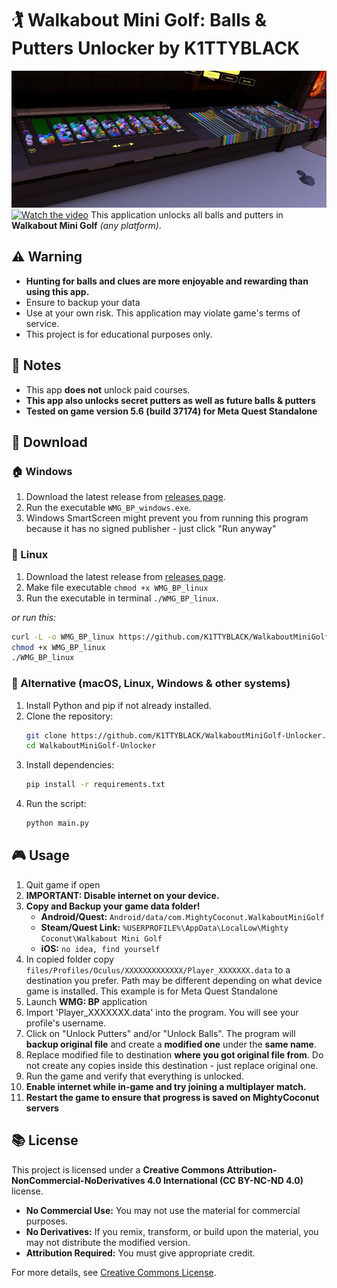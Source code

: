# 🏌️ Walkabout Mini Golf: Balls & Putters Unlocker by K1TTYBLACK

![Preview Image](preview.jpg)
[![Watch the video](https://img.youtube.com/vi/DVl7t_ED4pg/0.jpg)](https://www.youtube.com/watch?v=DVl7t_ED4pg)
This application unlocks all balls and putters in **Walkabout Mini Golf** *(any platform)*.

## ⚠️ Warning

- **Hunting for balls and clues are more enjoyable and rewarding than using this app.**
- Ensure to backup your data
- Use at your own risk. This application may violate game's terms of service.
- This project is for educational purposes only.

## 📝 Notes
- This app **does not** unlock paid courses.
- **This app also unlocks secret putters as well as future balls & putters**
- **Tested on game version 5.6 (build 37174) for Meta Quest Standalone**

## 📂 Download

### 🏠 Windows
1. Download the latest release from [releases page](https://github.com/K1TTYBLACK/WalkaboutMiniGolf-Unlocker/releases).
2. Run the executable `WMG_BP_windows.exe`.
3. Windows SmartScreen might prevent you from running this program because it has no signed publisher - just click "Run anyway"

### 🐧 Linux
1. Download the latest release from [releases page](https://github.com/K1TTYBLACK/WalkaboutMiniGolf-Unlocker/releases).
2. Make file executable `chmod +x WMG_BP_linux`
3. Run the executable in terminal `./WMG_BP_linux`.

*or run this:*
```sh
curl -L -o WMG_BP_linux https://github.com/K1TTYBLACK/WalkaboutMiniGolf-Unlocker/raw/refs/heads/main/dist/WMG_BP_linux
chmod +x WMG_BP_linux
./WMG_BP_linux
```

### 🍏 Alternative (macOS, Linux, Windows & other systems)
1. Install Python and pip if not already installed.
2. Clone the repository:
   ```sh
   git clone https://github.com/K1TTYBLACK/WalkaboutMiniGolf-Unlocker.git
   cd WalkaboutMiniGolf-Unlocker
   ```
3. Install dependencies:
   ```sh
   pip install -r requirements.txt
   ```
4. Run the script:
   ```sh
   python main.py
   ```

## 🎮 Usage
1. Quit game if open
2. **IMPORTANT: Disable internet on your device.**
3. **Copy and Backup your game data folder!**
   - **Android/Quest:** `Android/data/com.MightyCoconut.WalkaboutMiniGolf`
   - **Steam/Quest Link:** `%USERPROFILE%\AppData\LocalLow\Mighty Coconut\Walkabout Mini Golf`
   - **iOS:** `no idea, find yourself`
4. In copied folder copy `files/Profiles/Oculus/XXXXXXXXXXXXX/Player_XXXXXXX.data` to a destination you prefer. Path may be different depending on what device game is installed. This example is for Meta Quest Standalone
5. Launch **WMG: BP** application 
6. Import 'Player_XXXXXXX.data' into the program. You will see your profile's username.
7. Click on "Unlock Putters" and/or "Unlock Balls". The program will **backup original file** and create a **modified one** under the **same name**.
8. Replace modified file to destination **where you got original file from**. Do not create any copies inside this destination - just replace original one.
9. Run the game and verify that everything is unlocked.
10. **Enable internet while in-game and try joining a multiplayer match.**
11. **Restart the game to ensure that progress is saved on MightyCoconut servers**

## 📚 License
This project is licensed under a **Creative Commons Attribution-NonCommercial-NoDerivatives 4.0 International (CC BY-NC-ND 4.0)** license.

- **No Commercial Use:** You may not use the material for commercial purposes.
- **No Derivatives:** If you remix, transform, or build upon the material, you may not distribute the modified version.
- **Attribution Required:** You must give appropriate credit.

For more details, see [Creative Commons License](https://creativecommons.org/licenses/by-nc-nd/4.0/).

